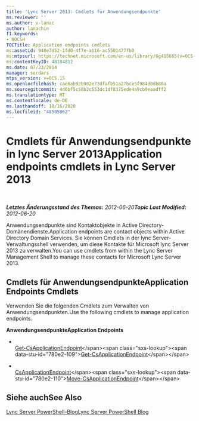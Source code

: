 ```yaml
---
title: 'Lync Server 2013: Cmdlets für Anwendungsendpunkte'
ms.reviewer: ''
ms.author: v-lanac
author: lanachin
f1.keywords:
- NOCSH
TOCTitle: Application endpoints cmdlets
ms:assetid: 940e7d52-1fd0-4f7e-a116-ac5501477fb0
ms:mtpsurl: https://technet.microsoft.com/en-us/library/Gg415665(v=OCS.15)
ms:contentKeyID: 48184812
ms.date: 07/23/2014
manager: serdars
mtps_version: v=OCS.15
ms.openlocfilehash: cae6ab92b902e73dfafb51a27bce5f984d0db80a
ms.sourcegitcommit: 4d6bf5c58b2c553dc1df8375ede4a9cb9eaadff2
ms.translationtype: MT
ms.contentlocale: de-DE
ms.lasthandoff: 10/16/2020
ms.locfileid: "48505062"
---
```

# <a name="application-endpoints-cmdlets-in-lync-server-2013"></a><span data-ttu-id="780e2-102">Cmdlets für Anwendungsendpunkte in lync Server 2013</span><span class="sxs-lookup"><span data-stu-id="780e2-102">Application endpoints cmdlets in Lync Server 2013</span></span>

<div data-xmlns="http://www.w3.org/1999/xhtml">

<div class="topic" data-xmlns="http://www.w3.org/1999/xhtml" data-msxsl="urn:schemas-microsoft-com:xslt" data-cs="https://msdn.microsoft.com/">

<div data-asp="https://msdn2.microsoft.com/asp">



</div>

<div id="mainSection">

<div id="mainBody">

<span> </span>

<span data-ttu-id="780e2-103">_**Letztes Änderungsstand des Themas:** 2012-06-20_</span><span class="sxs-lookup"><span data-stu-id="780e2-103">_**Topic Last Modified:** 2012-06-20_</span></span>

<span data-ttu-id="780e2-104">Anwendungsendpunkte sind Kontaktobjekte in Active Directory-Domänendienste.</span><span class="sxs-lookup"><span data-stu-id="780e2-104">Application endpoints are contact objects within Active Directory Domain Services.</span></span> <span data-ttu-id="780e2-105">Sie können Cmdlets in der lync Server-Verwaltungsshell verwenden, um diese Kontakte für Microsoft lync Server 2013 zu verwalten.</span><span class="sxs-lookup"><span data-stu-id="780e2-105">You can use cmdlets from within the Lync Server Management Shell to manage these contacts for Microsoft Lync Server 2013.</span></span>

<div>

## <a name="application-endpoints-cmdlets"></a><span data-ttu-id="780e2-106">Cmdlets für Anwendungsendpunkte</span><span class="sxs-lookup"><span data-stu-id="780e2-106">Application Endpoints Cmdlets</span></span>

<span data-ttu-id="780e2-107">Verwenden Sie die folgenden Cmdlets zum Verwalten von Anwendungsendpunkten.</span><span class="sxs-lookup"><span data-stu-id="780e2-107">Use the following cmdlets to manage application endpoints.</span></span>

<span data-ttu-id="780e2-108">**Anwendungsendpunkte**</span><span class="sxs-lookup"><span data-stu-id="780e2-108">**Application Endpoints**</span></span>

  - <span></span>  
    <span data-ttu-id="780e2-109">[Get-CsApplicationEndpoint](https://technet.microsoft.com/library/Gg398655(v=OCS.15))</span><span class="sxs-lookup"><span data-stu-id="780e2-109">[Get-CsApplicationEndpoint](https://technet.microsoft.com/library/Gg398655(v=OCS.15))</span></span>

  - <span></span>  
    <span data-ttu-id="780e2-110">[CsApplicationEndpoint](https://technet.microsoft.com/library/Gg398188(v=OCS.15))</span><span class="sxs-lookup"><span data-stu-id="780e2-110">[Move-CsApplicationEndpoint](https://technet.microsoft.com/library/Gg398188(v=OCS.15))</span></span>

</div>

<div>

## <a name="see-also"></a><span data-ttu-id="780e2-111">Siehe auch</span><span class="sxs-lookup"><span data-stu-id="780e2-111">See Also</span></span>


[<span data-ttu-id="780e2-112">Lync Server PowerShell-Blog</span><span class="sxs-lookup"><span data-stu-id="780e2-112">Lync Server PowerShell Blog</span></span>](https://go.microsoft.com/fwlink/p/?linkid=203150)  
  

</div>

</div>

<span> </span>

</div>

</div>

</div>

